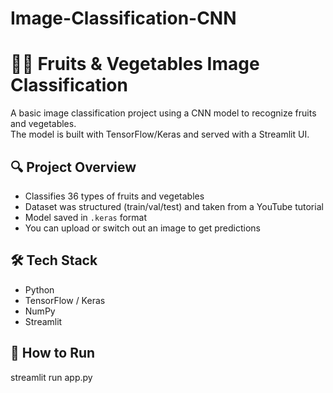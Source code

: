 # Image-Classification-CNN
 
# 🥦🍎 Fruits & Vegetables Image Classification

A basic image classification project using a CNN model to recognize fruits and vegetables.  
The model is built with TensorFlow/Keras and served with a Streamlit UI.

## 🔍 Project Overview

- Classifies 36 types of fruits and vegetables
- Dataset was structured (train/val/test) and taken from a YouTube tutorial
- Model saved in `.keras` format
- You can upload or switch out an image to get predictions

## 🛠️ Tech Stack

- Python
- TensorFlow / Keras
- NumPy
- Streamlit

## 🚀 How to Run

streamlit run app.py
